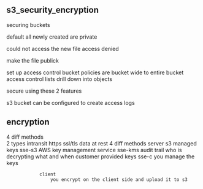 
s3_security_encryption
------------------------------

securing buckets

default all newly created are private 

could not access the new file 
access denied 

make the file publick 

set up access control 
bucket policies are bucket wide 
    to entire bucket 
access control lists 
    drill down into objects 

secure using these 2 features  

s3 bucket can be configured 
    to create access logs 

encryption 
------------------------------
   4 diff methods  
        2 types 
            intransit 
                https
                ssl/tls
            data at rest 
                4 diff methods 
                server 
                    s3 managed keys sse-s3
                    AWS key management service  sse-kms 
                        audit trail who is decrypting what and when 
                    customer provided keys sse-c
                        you manage the keys 
                    
                client 
                    you encrypt on the client side and upload it to s3
            

